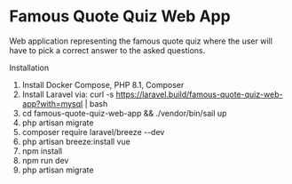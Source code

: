 # Famous Quote Quiz Web App
Web application representing the famous quote quiz where the user will have to pick a correct answer to the asked questions.

Installation
1. Install Docker Compose, PHP 8.1, Composer
2. Install Laravel via: curl -s https://laravel.build/famous-quote-quiz-web-app?with=mysql | bash
3. cd famous-quote-quiz-web-app && ./vendor/bin/sail up
4. php artisan migrate
5. composer require laravel/breeze --dev
6. php artisan breeze:install vue
7. npm install
8. npm run dev
9. php artisan migrate

